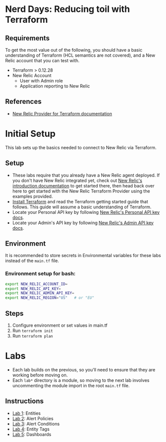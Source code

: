 # Nerd Days: Reducing toil with Terraform

## Requirements

To get the most value out of the following, you should have a basic understanding of Terraform (HCL semantics are not covered), and a New Relic account that you can test with.

* Terraform > 0.12.28
* New Relic Account
  * User with Admin role
  * Application reporting to New Relic


## References

* [New Relic Provider for Terraform documentation](https://registry.terraform.io/providers/newrelic/newrelic/latest/docs)



# Initial Setup

This lab sets up the basics needed to connect to New Relic via Terraform.

## Setup

* These labs require that you already have a New Relic agent deployed. If you don't have New Relic integrated yet, check out [New Relic's introduction documentation](https://docs.newrelic.com/docs/using-new-relic/welcome-new-relic/get-started/introduction-new-relic) to get started there, then head back over here to get started with the New Relic Terraform Provider using the examples provided.
* [Install Terraform](https://www.terraform.io/intro/getting-started/install.html?_ga=2.164025788.269660441.1594650089-1818784635.1574706678) and read the Terraform getting started guide that follows. This guide will assume a basic understanding of Terraform.
* Locate your Personal API key by following [New Relic's Personal API key docs](https://docs.newrelic.com/docs/apis/get-started/intro-apis/types-new-relic-api-keys#personal-api-key).
* Locate your Admin's API key by following [New Relic's Admin API key docs](https://docs.newrelic.com/docs/apis/get-started/intro-apis/types-new-relic-api-keys#admin).

## Environment

It is recommended to store secrets in Environmental variables for these labs instead of the `main.tf` file.


### Environment setup for bash:

```bash
export NEW_RELIC_ACCOUNT_ID=
export NEW_RELIC_API_KEY=
export NEW_RELIC_ADMIN_API_KEY=
export NEW_RELIC_REGION="US"   # or "EU"
```

## Steps

1. Configure environment or set values in main.tf
1. Run `terraform init`
1. Run `terraform plan`



# Labs

* Each lab builds on the previous, so you'll need to ensure that they are working
before moving on.
* Each `lab*` directory is a module, so moving to the next lab involves
  uncommenting the module import in the root `main.tf` file.


## Instructions

* [Lab 1](lab1/README.md): Entities
* [Lab 2](lab2/README.md): Alert Policies
* [Lab 3](lab3/README.md): Alert Conditions
* [Lab 4](lab4/README.md): Entity Tags
* [Lab 5](lab5/README.md): Dashboards



